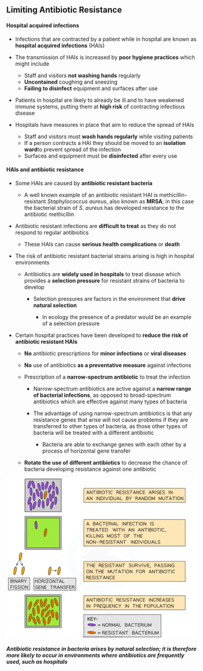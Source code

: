 ## Limiting Antibiotic Resistance

#### Hospital acquired infections

* Infections that are contracted by a patient while in hospital are known as **hospital acquired infections** (HAIs)
* The transmission of HAIs is increased by **poor hygiene practices** which might include

  + Staff and visitors **not washing hands** regularly
  + **Uncontained** coughing and sneezing
  + **Failing to disinfect** equipment and surfaces after use
* Patients in hospital are likely to already be ill and to have weakened immune systems, putting them at **high risk** of contracting infectious disease
* Hospitals have measures in place that aim to reduce the spread of HAIs

  + Staff and visitors must **wash hands regularly** while visiting patients
  + If a person contracts a HAI they should be moved to an **isolation ward**to prevent spread of the infection
  + Surfaces and equipment must be **disinfected** after every use

#### HAIs and antibiotic resistance

* Some HAIs are caused by **antibiotic resistant bacteria**

  + A well known example of an antibiotic resistant HAI is methicillin-resistant *Staphylococcus aureus*, also known as **MRSA**; in this case the bacterial strain of *S. aureus* has developed resistance to the antibiotic methicillin
* Antibiotic resistant infections are **difficult to treat** as they do not respond to regular antibiotics

  + These HAIs can cause **serious health complications** or **death**
* The risk of antibiotic resistant bacterial strains arising is high in hospital environments

  + Antibiotics are **widely used in hospitals** to treat disease which provides a **selection pressure** for resistant strains of bacteria to develop

    - Selection pressures are factors in the environment that **drive natural selection**

      * In ecology the presence of a predator would be an example of a selection pressure
* Certain hospital practices have been developed to **reduce the risk of antibiotic resistant HAIs**

  + **No** antibiotic prescriptions for **minor infections** or **viral diseases**
  + **No** use of antibiotics **as a preventative measure** against infections
  + Prescription of a **narrow-spectrum antibiotic** to treat the infection

    - Narrow-spectrum antibiotics are active against a **narrow range of bacterial infections**, as opposed to broad-spectrum antibiotics which are effective against many types of bacteria
    - The advantage of using narrow-spectrum antibiotics is that any resistance genes that arise will not cause problems if they are transferred to other types of bacteria, as those other types of bacteria will be treated with a different antibiotic

      * Bacteria are able to exchange genes with each other by a process of horizontal gene transfer
  + **Rotate the use of different antibiotics** to decrease the chance of bacteria developing resistance against one antibiotic

![Antibiotic resistance](Antibiotic-resistance.png)

***Antibiotic resistance in bacteria arises by natural selection; it is therefore more likely to occur in environments where antibiotics are frequently used, such as hospitals***